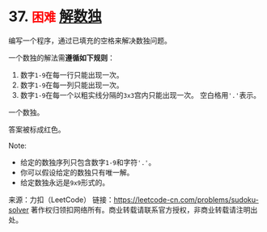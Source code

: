 # 37. <font color=Red>`困难`</font> [解数独](https://leetcode-cn.com/problems/sudoku-solver/)


编写一个程序，通过已填充的空格来解决数独问题。

一个数独的解法需**遵循如下规则**：

1. 数字`1-9`在每一行只能出现一次。
2. 数字`1-9`在每一列只能出现一次。
3. 数字`1-9`在每一个以粗实线分隔的`3x3`宫内只能出现一次。
空白格用`'.'`表示。


一个数独。



答案被标成红色。

Note:

* 给定的数独序列只包含数字`1-9`和字符`'.'`。
* 你可以假设给定的数独只有唯一解。
* 给定数独永远是`9x9`形式的。

来源：力扣（LeetCode）
链接：https://leetcode-cn.com/problems/sudoku-solver
著作权归领扣网络所有。商业转载请联系官方授权，非商业转载请注明出处。
